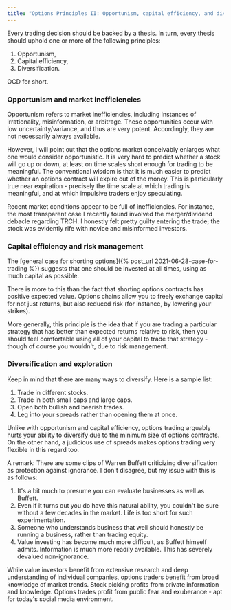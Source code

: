 ```yaml
---
title: "Options Principles II: Opportunism, capital efficiency, and diversification (OCD)"
---
```


Every trading decision should be backed by a thesis. In turn, every thesis should uphold one or more of the following principles:

1. Opportunism,
2. Capital efficiency,
3. Diversification.

OCD for short.


### Opportunism and market inefficiencies

Opportunism refers to market inefficiencies, including instances of irrationality, misinformation, or arbitrage. These opportunities occur with low uncertainty/variance, and thus are very potent. Accordingly, they are not necessarily always available.

However, I will point out that the options market conceivably enlarges what one would consider opportunistic. It is very hard to predict whether a stock will go up or down, at least on time scales short enough for trading to be meaningful. The conventional wisdom is that it is much easier to predict whether an options contract will expire out of the money. This is particularly true near expiration - precisely the time scale at which trading is meaningful, and at which impulsive traders enjoy speculating.

Recent market conditions appear to be full of inefficiencies. For instance, the most transparent case I recently found involved the merger/dividend debacle regarding TRCH. I honestly felt pretty guilty entering the trade; the stock was evidently rife with novice and misinformed investors.

### Capital efficiency and risk management

The [general case for shorting options]({% post_url 2021-06-28-case-for-trading %}) suggests that one should be invested at all times, using as much capital as possible.

There is more to this than the fact that shorting options contracts has positive expected value. Options chains allow you to freely exchange capital for not just returns, but also reduced risk (for instance, by lowering your strikes).

More generally, this principle is the idea that if you are trading a particular strategy that has better than expected returns relative to risk, then you should feel comfortable using all of your capital to trade that strategy - though of course you wouldn't, due to risk management.

### Diversification and exploration

Keep in mind that there are many ways to diversify. Here is a sample list:

1. Trade in different stocks.
2. Trade in both small caps and large caps.
3. Open both bullish and bearish trades.
4. Leg into your spreads rather than opening them at once.

Unlike with opportunism and capital efficiency, options trading arguably hurts your ability to diversify due to the minimum size of options contracts. On the other hand, a judicious use of spreads makes options trading very flexible in this regard too.

A remark: There are some clips of Warren Buffett criticizing diversification as protection against ignorance. I don't disagree, but my issue with this is as follows:

1. It's a bit much to presume you can evaluate businesses as well as Buffett.
2. Even if it turns out you do have this natural ability, you couldn't be sure without a few decades in the market. Life is too short for such experimentation.
3. Someone who understands business that well should honestly be running a business, rather than trading equity.
4. Value investing has become much more difficult, as Buffett himself admits. Information is much more readily available. This has severely devalued non-ignorance.

While value investors benefit from extensive research and deep understanding of individual companies, options traders benefit from broad knowledge of market trends. Stock picking profits from private information and knowledge. Options trades profit from public fear and exuberance - apt for today's social media environment.
